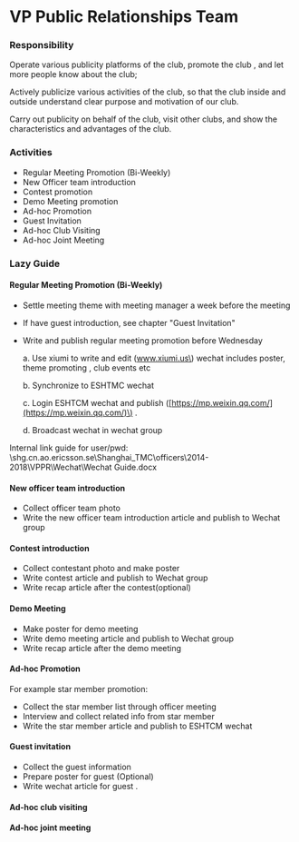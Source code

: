 # VP Public Relationships Team

### Responsibility

Operate various publicity platforms of the club, promote the club , and let more people know about the club;

Actively publicize various activities of the club, so that the club inside and outside understand clear purpose and motivation of our club.

Carry out publicity on behalf of the club, visit other clubs, and show the characteristics and advantages of the club.

### Activities

* Regular Meeting Promotion \(Bi-Weekly\)
* New Officer team introduction
* Contest promotion
* Demo Meeting promotion
* Ad-hoc Promotion 
* Guest Invitation
* Ad-hoc Club Visiting
* Ad-hoc Joint Meeting

### Lazy Guide

#### Regular Meeting Promotion \(Bi-Weekly\)

* Settle meeting theme with meeting manager a week before the meeting 
* If have guest introduction, see chapter "Guest Invitation"
* Write and publish regular meeting promotion before Wednesday

  a. Use xiumi to write and edit \(www.xiumi.us\) wechat includes poster, theme promoting , club events etc

  b. Synchronize to ESHTMC wechat

  c. Login ESHTCM wechat and publish \([https://mp.weixin.qq.com/](https://mp.weixin.qq.com/)\) .

  d. Broadcast wechat in wechat group

Internal link guide for user/pwd: \\shg.cn.ao.ericsson.se\Shanghai\_TMC\officers\2014-2018\VPPR\Wechat\Wechat Guide.docx

#### New officer team introduction

* Collect officer team photo
* Write the new officer team introduction article and publish to Wechat group

#### Contest introduction

* Collect contestant photo and make poster
* Write contest article and publish to Wechat group
* Write recap article after the contest\(optional\)

#### Demo Meeting

* Make poster for demo meeting
* Write demo meeting article and publish to Wechat group
* Write recap article after the demo meeting

#### Ad-hoc Promotion

For example star member promotion:

* Collect the star member list through officer meeting
* Interview and collect related info from star member
* Write the star member article and publish to ESHTCM wechat

#### Guest invitation

* Collect the guest information 
* Prepare poster for guest \(Optional\) 
* Write wechat article for guest .

#### Ad-hoc club visiting

#### Ad-hoc joint meeting







